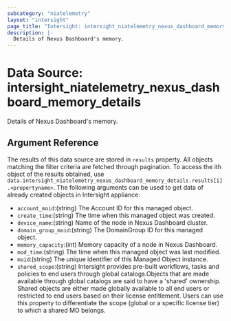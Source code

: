 ```yaml
---
subcategory: "niatelemetry"
layout: "intersight"
page_title: "Intersight: intersight_niatelemetry_nexus_dashboard_memory_details"
description: |-
  Details of Nexus Dashboard's memory.
---
```


# Data Source: intersight_niatelemetry_nexus_dashboard_memory_details
Details of Nexus Dashboard's memory.
## Argument Reference
The results of this data source are stored in `results` property.
All objects matching the filter criteria are fetched through pagination.
To access the ith object of the results obtained, use `data.intersight_niatelemetry_nexus_dashboard_memory_details.results[i].<propertyname>`.
The following arguments can be used to get data of already created objects in Intersight appliance:
* `account_moid`:(string) The Account ID for this managed object. 
* `create_time`:(string) The time when this managed object was created. 
* `device_name`:(string) Name of the node in Nexus Dashboard cluster. 
* `domain_group_moid`:(string) The DomainGroup ID for this managed object. 
* `memory_capacity`:(int) Memory capacity of a node in Nexus Dashboard. 
* `mod_time`:(string) The time when this managed object was last modified. 
* `moid`:(string) The unique identifier of this Managed Object instance. 
* `shared_scope`:(string) Intersight provides pre-built workflows, tasks and policies to end users through global catalogs.Objects that are made available through global catalogs are said to have a 'shared' ownership. Shared objects are either made globally available to all end users or restricted to end users based on their license entitlement. Users can use this property to differentiate the scope (global or a specific license tier) to which a shared MO belongs. 
 